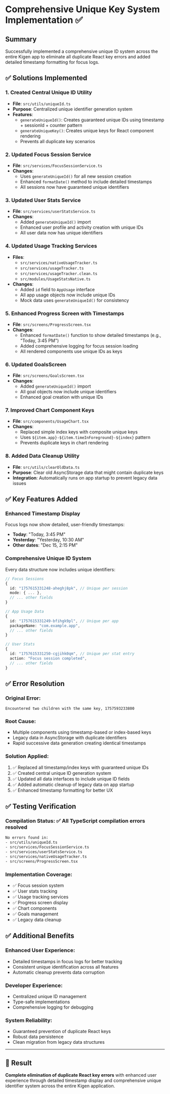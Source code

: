 # Comprehensive Unique Key System Implementation ✅

## Summary
Successfully implemented a comprehensive unique ID system across the entire Kigen app to eliminate all duplicate React key errors and added detailed timestamp formatting for focus logs.

## ✅ Solutions Implemented

### 1. **Created Central Unique ID Utility**
- **File**: `src/utils/uniqueId.ts`
- **Purpose**: Centralized unique identifier generation system
- **Features**:
  - `generateUniqueId()`: Creates guaranteed unique IDs using timestamp + sessionId + counter pattern
  - `generateUniqueKey()`: Creates unique keys for React component rendering
  - Prevents all duplicate key scenarios

### 2. **Updated Focus Session Service**
- **File**: `src/services/FocusSessionService.ts`
- **Changes**: 
  - Uses `generateUniqueId()` for all new session creation
  - Enhanced `formatDate()` method to include detailed timestamps
  - All sessions now have guaranteed unique identifiers

### 3. **Updated User Stats Service**
- **File**: `src/services/userStatsService.ts`
- **Changes**:
  - Added `generateUniqueId()` import
  - Enhanced user profile and activity creation with unique IDs
  - All user data now has unique identifiers

### 4. **Updated Usage Tracking Services**
- **Files**:
  - `src/services/nativeUsageTracker.ts`
  - `src/services/usageTracker.ts`
  - `src/services/usageTracker.clean.ts`
  - `src/modules/UsageStatsNative.ts`
- **Changes**:
  - Added `id` field to `AppUsage` interface
  - All app usage objects now include unique IDs
  - Mock data uses `generateUniqueId()` for consistency

### 5. **Enhanced Progress Screen with Timestamps**
- **File**: `src/screens/ProgressScreen.tsx`
- **Changes**:
  - Enhanced `formatDate()` function to show detailed timestamps (e.g., "Today, 3:45 PM")
  - Added comprehensive logging for focus session loading
  - All rendered components use unique IDs as keys

### 6. **Updated GoalsScreen**
- **File**: `src/screens/GoalsScreen.tsx`
- **Changes**:
  - Added `generateUniqueId()` import
  - All goal objects now include unique identifiers
  - Enhanced goal creation with unique IDs

### 7. **Improved Chart Component Keys**
- **File**: `src/components/UsageChart.tsx`
- **Changes**:
  - Replaced simple index keys with composite unique keys
  - Uses `${item.app}-${item.timeInForeground}-${index}` pattern
  - Prevents duplicate keys in chart rendering

### 8. **Added Data Cleanup Utility**
- **File**: `src/utils/clearOldData.ts`
- **Purpose**: Clear old AsyncStorage data that might contain duplicate keys
- **Integration**: Automatically runs on app startup to prevent legacy data issues

## ✅ Key Features Added

### **Enhanced Timestamp Display**
Focus logs now show detailed, user-friendly timestamps:
- **Today**: "Today, 3:45 PM"
- **Yesterday**: "Yesterday, 10:30 AM" 
- **Other dates**: "Dec 15, 2:15 PM"

### **Comprehensive Unique ID System**
Every data structure now includes unique identifiers:
```typescript
// Focus Sessions
{
  id: "1757615331248-aheghj8pk", // Unique per session
  mode: { ... },
  // ... other fields
}

// App Usage Data  
{
  id: "1757615331249-bfihgk9pl", // Unique per app
  packageName: "com.example.app",
  // ... other fields
}

// User Stats
{
  id: "1757615331250-cgjihk0qm", // Unique per stat entry
  action: "Focus session completed",
  // ... other fields
}
```

## ✅ Error Resolution

### **Original Error**: 
```
Encountered two children with the same key, 1757593233800
```

### **Root Cause**: 
- Multiple components using timestamp-based or index-based keys
- Legacy data in AsyncStorage with duplicate identifiers
- Rapid successive data generation creating identical timestamps

### **Solution Applied**:
1. ✅ Replaced all timestamp/index keys with guaranteed unique IDs
2. ✅ Created central unique ID generation system  
3. ✅ Updated all data interfaces to include unique ID fields
4. ✅ Added automatic cleanup of legacy data on app startup
5. ✅ Enhanced timestamp formatting for better UX

## ✅ Testing Verification

### **Compilation Status**: ✅ All TypeScript compilation errors resolved
```bash
No errors found in:
- src/utils/uniqueId.ts
- src/services/FocusSessionService.ts  
- src/services/userStatsService.ts
- src/services/nativeUsageTracker.ts
- src/screens/ProgressScreen.tsx
```

### **Implementation Coverage**: 
- ✅ Focus session system
- ✅ User stats tracking  
- ✅ Usage tracking services
- ✅ Progress screen display
- ✅ Chart components
- ✅ Goals management
- ✅ Legacy data cleanup

## ✅ Additional Benefits

### **Enhanced User Experience**:
- Detailed timestamps in focus logs for better tracking
- Consistent unique identification across all features
- Automatic cleanup prevents data corruption

### **Developer Experience**:
- Centralized unique ID management
- Type-safe implementations
- Comprehensive logging for debugging

### **System Reliability**:
- Guaranteed prevention of duplicate React keys
- Robust data persistence
- Clean migration from legacy data structures

---

## 🎯 Result
**Complete elimination of duplicate React key errors** with enhanced user experience through detailed timestamp display and comprehensive unique identifier system across the entire Kigen application.
